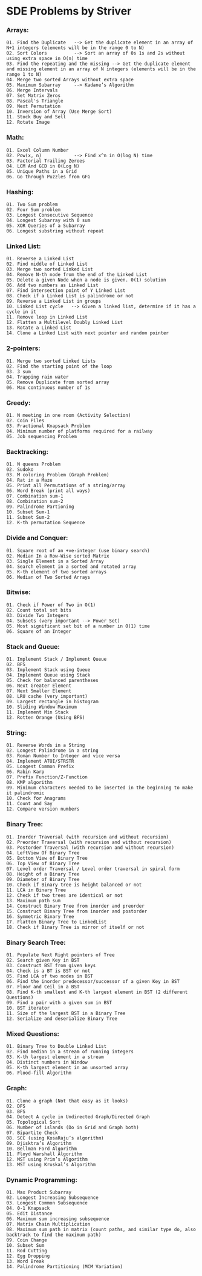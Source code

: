 # SDE Problems by Striver

### Arrays:
    01. Find the Duplicate   --> Get the duplicate element in an array of N+1 integers (elements will be in the range 0 to N)
    02. Sort Colors          --> Sort an array of 0s 1s and 2s without using extra space in O(n) time
    03. Find the repeating and the missing --> Get the duplicate element and missing element in an array of N integers (elements will be in the range 1 to N)
    04. Merge two sorted Arrays without extra space
    05. Maximum Subarray     --> Kadane’s Algorithm
    06. Merge Intervals
    07. Set Matrix Zeros
    08. Pascal's Triangle
    09. Next Permutation
    10. Inversion of Array (Use Merge Sort)
    11. Stock Buy and Sell
    12. Rotate Image

### Math:
    01. Excel Column Number
    02. Pow(x, n)            --> Find x^n in O(log N) time
    03. Factorial Trailing Zeroes
    04. LCM And GCD in O(Log N)
    05. Unique Paths in a Grid
    06. Go through Puzzles from GFG

### Hashing:
    01. Two Sum problem
    02. Four Sum problem
    03. Longest Consecutive Sequence
    04. Longest Subarray with 0 sum
    05. XOR Queries of a Subarray
    06. Longest substring without repeat

### Linked List:
    01. Reverse a Linked List
    02. Find middle of Linked List
    03. Merge two sorted Linked List
    04. Remove N-th node from the end of the Linked List
    05. Delete a given Node when a node is given. 0(1) solution
    06. Add two numbers as Linked List
    07. Find intersection point of Y Linked List
    08. Check if a Linked List is palindrome or not
    09. Reverse a Linked List in groups
    10. Linked List cycle   --> Given a linked list, determine if it has a cycle in it
    11. Remove loop in Linked List
    12. Flatten a Multilevel Doubly Linked List
    13. Rotate a Linked List
    14. Clone a Linked List with next pointer and random pointer

### 2-pointers:
    01. Merge two sorted Linked Lists
    02. Find the starting point of the loop
    03. 3 sum
    04. Trapping rain water
    05. Remove Duplicate from sorted array
    06. Max continuous number of 1s

### Greedy:
    01. N meeting in one room (Activity Selection)
    02. Coin Piles
    03. Fractional Knapsack Problem
    04. Minimum number of platforms required for a railway
    05. Job sequencing Problem

### Backtracking:
    01. N queens Problem
    02. Sudoko
    03. M coloring Problem (Graph Problem)
    04. Rat in a Maze
    05. Print all Permutations of a string/array
    06. Word Break (print all ways)
    07. Combination sum-1
    08. Combination sum-2
    09. Palindrome Partioning
    10. Subset Sum-1
    11. Subset Sum-2
    12. K-th permutation Sequence

### Divide and Conquer:
    01. Square root of an +ve-integer (use binary search)
    02. Median In a Row-Wise sorted Matrix
    03. Single Element in a Sorted Array
    04. Search element in a sorted and rotated array
    05. K-th element of two sorted arrays
    06. Median of Two Sorted Arrays

### Bitwise:
    01. Check if Power of Two in O(1)
    02. Count total set bits
    03. Divide Two Integers
    04. Subsets (very important --> Power Set)
    05. Most significant set bit of a number in O(1) time
    06. Square of an Integer

### Stack and Queue:
    01. Implement Stack / Implement Queue
    02. BFS
    03. Implement Stack using Queue
    04. Implement Queue using Stack
    05. Check for balanced parentheses
    06. Next Greater Element
    07. Next Smaller Element
    08. LRU cache (very important)
    09. Largest rectangle in histogram
    10. Sliding Window Maximum
    11. Implement Min Stack
    12. Rotten Orange (Using BFS)

### String:
    01. Reverse Words in a String
    02. Longest Palindrome in a string
    03. Roman Number to Integer and vice versa
    04. Implement ATOI/STRSTR
    05. Longest Common Prefix
    06. Rabin Karp
    07. Prefix Function/Z-Function
    08. KMP algorithm
    09. Minimum characters needed to be inserted in the beginning to make it palindromic
    10. Check for Anagrams
    11. Count and Say
    12. Compare version numbers

### Binary Tree:
    01. Inorder Traversal (with recursion and without recursion)
    02. Preorder Traversal (with recursion and without recursion)
    03. Postorder Traversal (with recursion and without recursion)
    04. LeftView Of Binary Tree
    05. Bottom View of Binary Tree
    06. Top View of Binary Tree
    07. Level order Traversal / Level order traversal in spiral form
    08. Height of a Binary Tree
    09. Diameter of Binary Tree
    10. Check if Binary tree is height balanced or not
    11. LCA in Binary Tree
    12. Check if two trees are identical or not
    13. Maximum path sum
    14. Construct Binary Tree from inorder and preorder
    15. Construct Binary Tree from inorder and postorder
    16. Symmetric Binary Tree
    17. Flatten Binary Tree to LinkedList
    18. Check if Binary Tree is mirror of itself or not

### Binary Search Tree:
    01. Populate Next Right pointers of Tree
    02. Search given Key in BST
    03. Construct BST from given keys
    04. Check is a BT is BST or not
    05. Find LCA of two nodes in BST
    06. Find the inorder predecessor/successor of a given Key in BST
    07. Floor and Ceil in a BST
    08. Find K-th smallest and K-th largest element in BST (2 different Questions)
    09. Find a pair with a given sum in BST
    10. BST iterator
    11. Size of the largest BST in a Binary Tree
    12. Serialize and deserialize Binary Tree

### Mixed Questions:
    01. Binary Tree to Double Linked List
    02. Find median in a stream of running integers
    03. K-th largest element in a stream
    04. Distinct numbers in Window
    05. K-th largest element in an unsorted array
    06. Flood-fill Algorithm

### Graph:
    01. Clone a graph (Not that easy as it looks)
    02. DFS
    03. BFS
    04. Detect A cycle in Undirected Graph/Directed Graph
    05. Topological Sort
    06. Number of islands (Do in Grid and Graph both)
    07. Bipartite Check
    08. SCC (using KosaRaju’s algorithm)
    09. Djisktra’s Algorithm
    10. Bellman Ford Algorithm
    11. Floyd Warshall Algorithm
    12. MST using Prim’s Algorithm
    13. MST using Kruskal’s Algorithm

### Dynamic Programming:
    01. Max Product Subarray
    02. Longest Increasing Subsequence
    03. Longest Common Subsequence
    04. 0-1 Knapsack
    05. Edit Distance
    06. Maximum sum increasing subsequence
    07. Matrix Chain Multiplication
    08. Maximum sum path in matrix (count paths, and similar type do, also backtrack to find the maximum path)
    09. Coin Change
    10. Subset Sum
    11. Rod Cutting
    12. Egg Dropping
    13. Word Break
    14. Palindrome Partitioning (MCM Variation)
